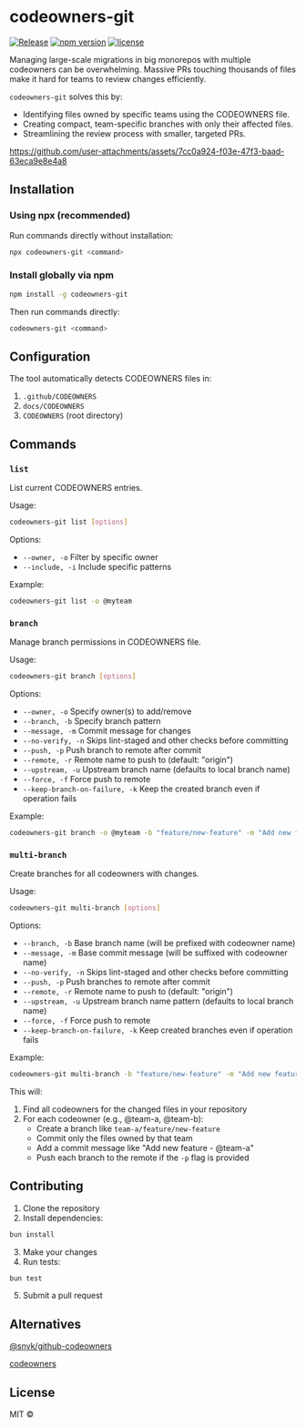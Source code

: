 # codeowners-git

[![Release](https://github.com/hemandev/codeowners-git/actions/workflows/release.yml/badge.svg)](https://github.com/hemandev/codeowners-git/actions/workflows/release.yml)
[![npm version](https://img.shields.io/npm/v/codeowners-git)](https://www.npmjs.com/package/codeowners-git)
[![license](https://img.shields.io/npm/l/codeowners-git)](LICENSE)

Managing large-scale migrations in big monorepos with multiple codeowners can be overwhelming. Massive PRs touching thousands of files make it hard for teams to review changes efficiently.

`codeowners-git` solves this by:

- Identifying files owned by specific teams using the CODEOWNERS file.
- Creating compact, team-specific branches with only their affected files.
- Streamlining the review process with smaller, targeted PRs.

https://github.com/user-attachments/assets/7cc0a924-f03e-47f3-baad-63eca9e8e4a8

## Installation

### Using npx (recommended)

Run commands directly without installation:

```bash
npx codeowners-git <command>
```

### Install globally via npm

```bash
npm install -g codeowners-git
```

Then run commands directly:

```bash
codeowners-git <command>
```

## Configuration

The tool automatically detects CODEOWNERS files in:

1. `.github/CODEOWNERS`
2. `docs/CODEOWNERS`
3. `CODEOWNERS` (root directory)

## Commands

### `list`

List current CODEOWNERS entries.

Usage:

```bash
codeowners-git list [options]
```

Options:

- `--owner, -o` Filter by specific owner
- `--include, -i` Include specific patterns

Example:

```bash
codeowners-git list -o @myteam
```

### `branch`

Manage branch permissions in CODEOWNERS file.

Usage:

```bash
codeowners-git branch [options]
```

Options:

- `--owner, -o` Specify owner(s) to add/remove
- `--branch, -b` Specify branch pattern
- `--message, -m` Commit message for changes
- `--no-verify, -n` Skips lint-staged and other checks before committing
- `--push, -p` Push branch to remote after commit
- `--remote, -r` Remote name to push to (default: "origin")
- `--upstream, -u` Upstream branch name (defaults to local branch name)
- `--force, -f` Force push to remote
- `--keep-branch-on-failure, -k` Keep the created branch even if operation fails

Example:

```bash
codeowners-git branch -o @myteam -b "feature/new-feature" -m "Add new feature" -p
```

### `multi-branch`

Create branches for all codeowners with changes.

Usage:

```bash
codeowners-git multi-branch [options]
```

Options:

- `--branch, -b` Base branch name (will be prefixed with codeowner name)
- `--message, -m` Base commit message (will be suffixed with codeowner name)
- `--no-verify, -n` Skips lint-staged and other checks before committing
- `--push, -p` Push branches to remote after commit
- `--remote, -r` Remote name to push to (default: "origin")
- `--upstream, -u` Upstream branch name pattern (defaults to local branch name)
- `--force, -f` Force push to remote
- `--keep-branch-on-failure, -k` Keep created branches even if operation fails

Example:

```bash
codeowners-git multi-branch -b "feature/new-feature" -m "Add new feature" -p
```

This will:

1. Find all codeowners for the changed files in your repository
2. For each codeowner (e.g., @team-a, @team-b):
   - Create a branch like `team-a/feature/new-feature`
   - Commit only the files owned by that team
   - Add a commit message like "Add new feature - @team-a"
   - Push each branch to the remote if the `-p` flag is provided

## Contributing

1. Clone the repository
2. Install dependencies:

```bash
bun install
```

3. Make your changes
4. Run tests:

```bash
bun test
```

5. Submit a pull request

## Alternatives

[@snyk/github-codeowners](https://github.com/snyk/github-codeowners)

[codeowners](https://github.com/beaugunderson/codeowners)

## License

MIT ©
